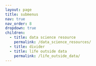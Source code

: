 ```yaml
---
layout: page
title: submenus
nav: true
nav_order: 8
dropdown: true
children:
  - title: data science resource
    permalink: /data_science_resources/
  - title: divider
  - title: life outside data
    permalink: /life_outside_data/
---
```

